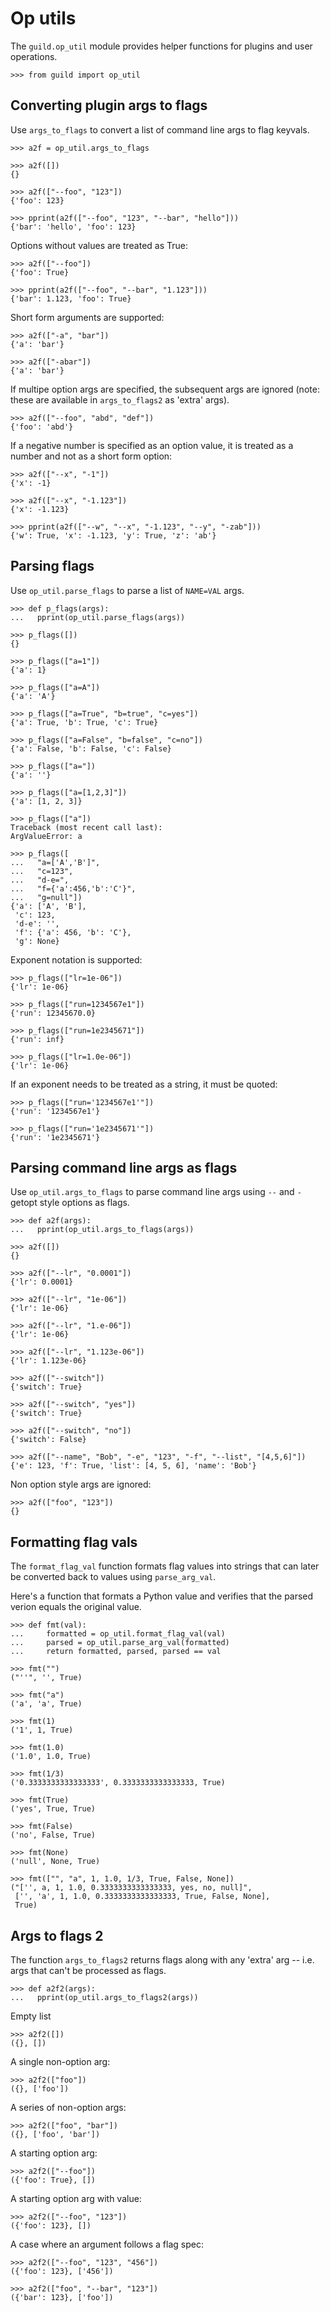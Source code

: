# Op utils

The `guild.op_util` module provides helper functions for plugins and
user operations.

    >>> from guild import op_util

## Converting plugin args to flags

Use `args_to_flags` to convert a list of command line args to flag
keyvals.

    >>> a2f = op_util.args_to_flags

    >>> a2f([])
    {}

    >>> a2f(["--foo", "123"])
    {'foo': 123}

    >>> pprint(a2f(["--foo", "123", "--bar", "hello"]))
    {'bar': 'hello', 'foo': 123}

Options without values are treated as True:

    >>> a2f(["--foo"])
    {'foo': True}

    >>> pprint(a2f(["--foo", "--bar", "1.123"]))
    {'bar': 1.123, 'foo': True}

Short form arguments are supported:

    >>> a2f(["-a", "bar"])
    {'a': 'bar'}

    >>> a2f(["-abar"])
    {'a': 'bar'}

If multipe option args are specified, the subsequent args are ignored
(note: these are available in `args_to_flags2` as 'extra' args).

    >>> a2f(["--foo", "abd", "def"])
    {'foo': 'abd'}

If a negative number is specified as an option value, it is treated as
a number and not as a short form option:

    >>> a2f(["--x", "-1"])
    {'x': -1}

    >>> a2f(["--x", "-1.123"])
    {'x': -1.123}

    >>> pprint(a2f(["--w", "--x", "-1.123", "--y", "-zab"]))
    {'w': True, 'x': -1.123, 'y': True, 'z': 'ab'}

## Parsing flags

Use `op_util.parse_flags` to parse a list of `NAME=VAL` args.

    >>> def p_flags(args):
    ...   pprint(op_util.parse_flags(args))

    >>> p_flags([])
    {}

    >>> p_flags(["a=1"])
    {'a': 1}

    >>> p_flags(["a=A"])
    {'a': 'A'}

    >>> p_flags(["a=True", "b=true", "c=yes"])
    {'a': True, 'b': True, 'c': True}

    >>> p_flags(["a=False", "b=false", "c=no"])
    {'a': False, 'b': False, 'c': False}

    >>> p_flags(["a="])
    {'a': ''}

    >>> p_flags(["a=[1,2,3]"])
    {'a': [1, 2, 3]}

    >>> p_flags(["a"])
    Traceback (most recent call last):
    ArgValueError: a

    >>> p_flags([
    ...   "a=['A','B']",
    ...   "c=123",
    ...   "d-e=",
    ...   "f={'a':456,'b':'C'}",
    ...   "g=null"])
    {'a': ['A', 'B'],
     'c': 123,
     'd-e': '',
     'f': {'a': 456, 'b': 'C'},
     'g': None}

Exponent notation is supported:

    >>> p_flags(["lr=1e-06"])
    {'lr': 1e-06}

    >>> p_flags(["run=1234567e1"])
    {'run': 12345670.0}

    >>> p_flags(["run=1e2345671"])
    {'run': inf}

    >>> p_flags(["lr=1.0e-06"])
    {'lr': 1e-06}

If an exponent needs to be treated as a string, it must be quoted:

    >>> p_flags(["run='1234567e1'"])
    {'run': '1234567e1'}

    >>> p_flags(["run='1e2345671'"])
    {'run': '1e2345671'}

## Parsing command line args as flags

Use `op_util.args_to_flags` to parse command line args using `--` and
`-` getopt style options as flags.

    >>> def a2f(args):
    ...   pprint(op_util.args_to_flags(args))

    >>> a2f([])
    {}

    >>> a2f(["--lr", "0.0001"])
    {'lr': 0.0001}

    >>> a2f(["--lr", "1e-06"])
    {'lr': 1e-06}

    >>> a2f(["--lr", "1.e-06"])
    {'lr': 1e-06}

    >>> a2f(["--lr", "1.123e-06"])
    {'lr': 1.123e-06}

    >>> a2f(["--switch"])
    {'switch': True}

    >>> a2f(["--switch", "yes"])
    {'switch': True}

    >>> a2f(["--switch", "no"])
    {'switch': False}

    >>> a2f(["--name", "Bob", "-e", "123", "-f", "--list", "[4,5,6]"])
    {'e': 123, 'f': True, 'list': [4, 5, 6], 'name': 'Bob'}

Non option style args are ignored:

    >>> a2f(["foo", "123"])
    {}

## Formatting flag vals

The `format_flag_val` function formats flag values into strings that
can later be converted back to values using `parse_arg_val`.

Here's a function that formats a Python value and verifies that the
parsed verion equals the original value.

    >>> def fmt(val):
    ...     formatted = op_util.format_flag_val(val)
    ...     parsed = op_util.parse_arg_val(formatted)
    ...     return formatted, parsed, parsed == val

    >>> fmt("")
    ("''", '', True)

    >>> fmt("a")
    ('a', 'a', True)

    >>> fmt(1)
    ('1', 1, True)

    >>> fmt(1.0)
    ('1.0', 1.0, True)

    >>> fmt(1/3)
    ('0.3333333333333333', 0.3333333333333333, True)

    >>> fmt(True)
    ('yes', True, True)

    >>> fmt(False)
    ('no', False, True)

    >>> fmt(None)
    ('null', None, True)

    >>> fmt(["", "a", 1, 1.0, 1/3, True, False, None])
    ("['', a, 1, 1.0, 0.3333333333333333, yes, no, null]",
     ['', 'a', 1, 1.0, 0.3333333333333333, True, False, None],
     True)

## Args to flags 2

The function `args_to_flags2` returns flags along with any 'extra' arg
-- i.e. args that can't be processed as flags.

    >>> def a2f2(args):
    ...   pprint(op_util.args_to_flags2(args))


Empty list

    >>> a2f2([])
    ({}, [])

A single non-option arg:

    >>> a2f2(["foo"])
    ({}, ['foo'])

A series of non-option args:

    >>> a2f2(["foo", "bar"])
    ({}, ['foo', 'bar'])

A starting option arg:

    >>> a2f2(["--foo"])
    ({'foo': True}, [])

A starting option arg with value:

    >>> a2f2(["--foo", "123"])
    ({'foo': 123}, [])

A case where an argument follows a flag spec:

    >>> a2f2(["--foo", "123", "456"])
    ({'foo': 123}, ['456'])

    >>> a2f2(["foo", "--bar", "123"])
    ({'bar': 123}, ['foo'])
